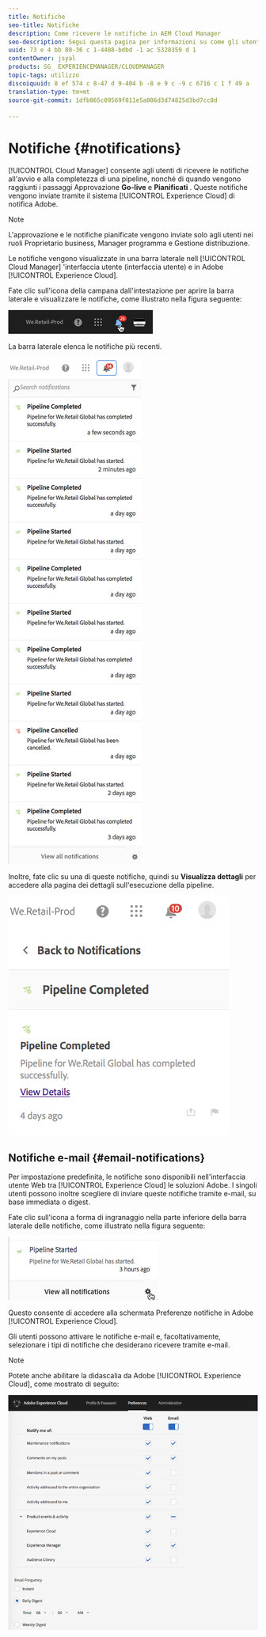 ```yaml
---
title: Notifiche
seo-title: Notifiche
description: Come ricevere le notifiche in AEM Cloud Manager
seo-description: Segui questa pagina per informazioni su come gli utenti ricevono le notifiche quando inizia e completa una pipeline in AEM Cloud Manager.
uuid: 73 e 4 bb 80-36 c 1-4408-bdbd -1 ac 5328359 d 1
contentOwner: jsyal
products: SG_ EXPERIENCEMANAGER/CLOUDMANAGER
topic-tags: utilizzo
discoiquuid: 8 ef 574 c 8-47 d 9-404 b -8 e 9 c -9 c 6716 c 1 f 49 a
translation-type: tm+mt
source-git-commit: 1dfb065c09569f811e5a006d3d74825d3bd7cc8d

---
```



# Notifiche {#notifications}

[!UICONTROL Cloud Manager] consente agli utenti di ricevere le notifiche all&#39;avvio e alla completezza di una pipeline, nonché di quando vengono raggiunti i passaggi Approvazione **Go-live** e **Pianificati** . Queste notifiche vengono inviate tramite il sistema [!UICONTROL Experience Cloud] di notifica Adobe.

>[!NOTE]
>
>L&#39;approvazione e le notifiche pianificate vengono inviate solo agli utenti nei ruoli Proprietario business, Manager programma e Gestione distribuzione.

Le notifiche vengono visualizzate in una barra laterale nell [!UICONTROL Cloud Manager] &#39;interfaccia utente (interfaccia utente) e in Adobe [!UICONTROL Experience Cloud].

Fate clic sull&#39;icona della campana dall&#39;intestazione per aprire la barra laterale e visualizzare le notifiche, come illustrato nella figura seguente:

![](assets/image2018-7-12_11-52-40.png)

La barra laterale elenca le notifiche più recenti.

![](assets/screen_shot_2018-07-20at91406pm.png)

Inoltre, fate clic su una di queste notifiche, quindi su **Visualizza dettagli** per accedere alla pagina dei dettagli sull&#39;esecuzione della pipeline.

![](assets/screen_shot_2018-08-14at43503pm.png)

## Notifiche e-mail {#email-notifications}

Per impostazione predefinita, le notifiche sono disponibili nell&#39;interfaccia utente Web tra [!UICONTROL Experience Cloud] le soluzioni Adobe. I singoli utenti possono inoltre scegliere di inviare queste notifiche tramite e-mail, su base immediata o digest.

Fate clic sull&#39;icona a forma di ingranaggio nella parte inferiore della barra laterale delle notifiche, come illustrato nella figura seguente:

![](assets/image2018-7-12_12-8-19.png)

Questo consente di accedere alla schermata Preferenze notifiche in Adobe [!UICONTROL Experience Cloud].

Gli utenti possono attivare le notifiche e-mail e, facoltativamente, selezionare i tipi di notifiche che desiderano ricevere tramite e-mail.

>[!NOTE]
>
>Potete anche abilitare la didascalia da Adobe [!UICONTROL Experience Cloud], come mostrato di seguito:

![](assets/image2018-7-12_12-10-51.png)
